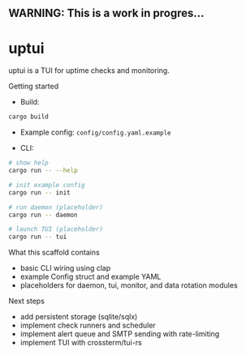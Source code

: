 ## WARNING: This is a work in progres...

# uptui

uptui is a TUI for uptime checks and monitoring.

Getting started

- Build:

```bash
cargo build
```

- Example config: `config/config.yaml.example`

- CLI:

```bash
# show help
cargo run -- --help

# init example config
cargo run -- init

# run daemon (placeholder)
cargo run -- daemon

# launch TUI (placeholder)
cargo run -- tui
```

What this scaffold contains

- basic CLI wiring using clap
- example Config struct and example YAML
- placeholders for daemon, tui, monitor, and data rotation modules

Next steps

- add persistent storage (sqlite/sqlx)
- implement check runners and scheduler
- implement alert queue and SMTP sending with rate-limiting
- implement TUI with crossterm/tui-rs
